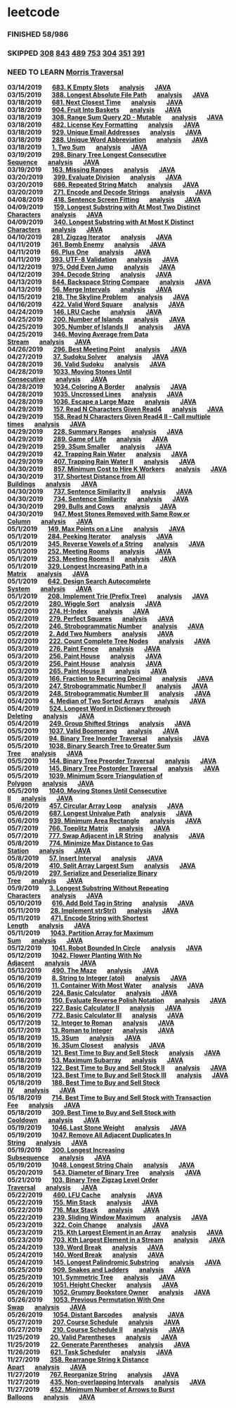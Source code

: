 # leetcode
### **FINISHED 58/986**
### **SKIPPED [308](https://leetcode.com/problems/range-sum-query-2d-mutable/) [843](https://leetcode.com/problems/guess-the-word/) [489](https://leetcode.com/problems/robot-room-cleaner/) [753](https://leetcode.com/problems/cracking-the-safe/) [304](https://leetcode.com/problems/range-sum-query-2d-immutable/) [351](https://leetcode.com/problems/android-unlock-patterns/) [391](https://leetcode.com/problems/perfect-rectangle/)**
### **NEED TO LEARN  [Morris Traversal](https://leetcode.com/problems/binary-tree-inorder-traversal/solution/)**
**03/14/2019**&nbsp;&nbsp;&nbsp;&nbsp;&nbsp;&nbsp;**[683. K Empty Slots](https://leetcode.com/problems/k-empty-slots/)**&nbsp;&nbsp;&nbsp;&nbsp;&nbsp;&nbsp;**[analysis](2019/mar/3.14.md)**&nbsp;&nbsp;&nbsp;&nbsp;&nbsp;&nbsp;**[JAVA](code/java/Solution_683.java)** <br />
**03/15/2019**&nbsp;&nbsp;&nbsp;&nbsp;&nbsp;&nbsp;**[388. Longest Absolute File Path](https://leetcode.com/problems/longest-absolute-file-path/)**&nbsp;&nbsp;&nbsp;&nbsp;&nbsp;&nbsp;**[analysis](2019/mar/3.15.md)**&nbsp;&nbsp;&nbsp;&nbsp;&nbsp;&nbsp;**[JAVA](code/java/Solution_388.java)**<br />
**03/18/2019**&nbsp;&nbsp;&nbsp;&nbsp;&nbsp;&nbsp;**[681. Next Closest Time](https://leetcode.com/problems/next-closest-time)**&nbsp;&nbsp;&nbsp;&nbsp;&nbsp;&nbsp;**[analysis](2019/mar/3.18.md)**&nbsp;&nbsp;&nbsp;&nbsp;&nbsp;&nbsp;**[JAVA](code/java/Solution_681.java)**<br />
**03/18/2019**&nbsp;&nbsp;&nbsp;&nbsp;&nbsp;&nbsp;**[904. Fruit Into Baskets](https://leetcode.com/problems/fruit-into-baskets/)**&nbsp;&nbsp;&nbsp;&nbsp;&nbsp;&nbsp;**[analysis](2019/mar/3.18-1.md)**&nbsp;&nbsp;&nbsp;&nbsp;&nbsp;&nbsp;**[JAVA](code/java/Solution_904.java)**<br />
**03/18/2019**&nbsp;&nbsp;&nbsp;&nbsp;&nbsp;&nbsp;**[308. Range Sum Query 2D - Mutable](https://leetcode.com/problems/range-sum-query-2d-mutable/)**&nbsp;&nbsp;&nbsp;&nbsp;&nbsp;&nbsp;**[analysis](2019/mar/3.18-2.md)**&nbsp;&nbsp;&nbsp;&nbsp;&nbsp;&nbsp;**[JAVA](code/java/Solution_308.java)**<br />
**03/18/2019**&nbsp;&nbsp;&nbsp;&nbsp;&nbsp;&nbsp;**[482. License Key Formatting](https://leetcode.com/problems/license-key-formatting/)**&nbsp;&nbsp;&nbsp;&nbsp;&nbsp;&nbsp;**[analysis](2019/mar/3.18-3.md)**&nbsp;&nbsp;&nbsp;&nbsp;&nbsp;&nbsp;**[JAVA](code/java/Solution_482.java)**<br />
**03/18/2019**&nbsp;&nbsp;&nbsp;&nbsp;&nbsp;&nbsp;**[929. Unique Email Addresses](https://leetcode.com/problems/unique-email-addresses/)**&nbsp;&nbsp;&nbsp;&nbsp;&nbsp;&nbsp;**[analysis](2019/mar/3.18-4.md)**&nbsp;&nbsp;&nbsp;&nbsp;&nbsp;&nbsp;**[JAVA](code/java/Solution_929.java)**<br />
**03/18/2019**&nbsp;&nbsp;&nbsp;&nbsp;&nbsp;&nbsp;**[288. Unique Word Abbreviation](https://leetcode.com/problems/unique-word-abbreviation/)**&nbsp;&nbsp;&nbsp;&nbsp;&nbsp;&nbsp;**[analysis](2019/mar/3.18-5.md)**&nbsp;&nbsp;&nbsp;&nbsp;&nbsp;&nbsp;**[JAVA](code/java/Solution_288.java)**<br />
**03/18/2019**&nbsp;&nbsp;&nbsp;&nbsp;&nbsp;&nbsp;**[1. Two Sum](https://leetcode.com/problems/two-sum/)**&nbsp;&nbsp;&nbsp;&nbsp;&nbsp;&nbsp;**[analysis](2019/mar/3.18-6.md)**&nbsp;&nbsp;&nbsp;&nbsp;&nbsp;&nbsp;**[JAVA](code/java/Solution_1.java)**<br />
**03/19/2019**&nbsp;&nbsp;&nbsp;&nbsp;&nbsp;&nbsp;**[298. Binary Tree Longest Consecutive Sequence](https://leetcode.com/problems/binary-tree-longest-consecutive-sequence/)**&nbsp;&nbsp;&nbsp;&nbsp;&nbsp;&nbsp;**[analysis](2019/mar/3.19.md)**&nbsp;&nbsp;&nbsp;&nbsp;&nbsp;&nbsp;**[JAVA](code/java/Solution_298.java)**<br />
**03/19/2019**&nbsp;&nbsp;&nbsp;&nbsp;&nbsp;&nbsp;**[163. Missing Ranges](https://leetcode.com/problems/missing-ranges/)**&nbsp;&nbsp;&nbsp;&nbsp;&nbsp;&nbsp;**[analysis](2019/mar/3.19-1.md)**&nbsp;&nbsp;&nbsp;&nbsp;&nbsp;&nbsp;**[JAVA](code/java/Solution_163.java)**<br />
**03/20/2019**&nbsp;&nbsp;&nbsp;&nbsp;&nbsp;&nbsp;**[399. Evaluate Division](https://leetcode.com/problems/evaluate-division/)**&nbsp;&nbsp;&nbsp;&nbsp;&nbsp;&nbsp;**[analysis](2019/mar/3.20.md)**&nbsp;&nbsp;&nbsp;&nbsp;&nbsp;&nbsp;**[JAVA](code/java/Solution_399.java)**<br />
**03/20/2019**&nbsp;&nbsp;&nbsp;&nbsp;&nbsp;&nbsp;**[686. Repeated String Match](https://leetcode.com/problems/repeated-string-match/)**&nbsp;&nbsp;&nbsp;&nbsp;&nbsp;&nbsp;**[analysis](2019/mar/3.20-1.md)**&nbsp;&nbsp;&nbsp;&nbsp;&nbsp;&nbsp;**[JAVA](code/java/Solution_686.java)**<br />
**03/20/2019**&nbsp;&nbsp;&nbsp;&nbsp;&nbsp;&nbsp;**[271. Encode and Decode Strings](https://leetcode.com/problems/encode-and-decode-strings/)**&nbsp;&nbsp;&nbsp;&nbsp;&nbsp;&nbsp;**[analysis](2019/mar/3.20-2.md)**&nbsp;&nbsp;&nbsp;&nbsp;&nbsp;&nbsp;**[JAVA](code/java/Solution_271.java)**<br />
**04/08/2019**&nbsp;&nbsp;&nbsp;&nbsp;&nbsp;&nbsp;**[418. Sentence Screen Fitting](https://leetcode.com/problems/sentence-screen-fitting/)**&nbsp;&nbsp;&nbsp;&nbsp;&nbsp;&nbsp;**[analysis](2019/apr/4.8.md)**&nbsp;&nbsp;&nbsp;&nbsp;&nbsp;&nbsp;**[JAVA](code/java/Solution_418.java)**<br />
**04/09/2019**&nbsp;&nbsp;&nbsp;&nbsp;&nbsp;&nbsp;**[159. Longest Substring with At Most Two Distinct Characters](https://leetcode.com/problems/longest-substring-with-at-most-two-distinct-characters/)**&nbsp;&nbsp;&nbsp;&nbsp;&nbsp;&nbsp;**[analysis](2019/apr/4.9.md)**&nbsp;&nbsp;&nbsp;&nbsp;&nbsp;&nbsp;**[JAVA](code/java/Solution_159.java)**<br />
**04/09/2019**&nbsp;&nbsp;&nbsp;&nbsp;&nbsp;&nbsp;**[340. Longest Substring with At Most K Distinct Characters](https://leetcode.com/problems/longest-substring-with-at-most-k-distinct-characters/)**&nbsp;&nbsp;&nbsp;&nbsp;&nbsp;&nbsp;**[analysis](2019/apr/4.9.md)**&nbsp;&nbsp;&nbsp;&nbsp;&nbsp;&nbsp;**[JAVA](code/java/Solution_340.java)**<br />
**04/10/2019**&nbsp;&nbsp;&nbsp;&nbsp;&nbsp;&nbsp;**[281. Zigzag Iterator](https://leetcode.com/problems/zigzag-iterator/)**&nbsp;&nbsp;&nbsp;&nbsp;&nbsp;&nbsp;**[analysis](2019/apr/4.10.md)**&nbsp;&nbsp;&nbsp;&nbsp;&nbsp;&nbsp;**[JAVA](code/java/Solution_281.java)**<br />
**04/11/2019**&nbsp;&nbsp;&nbsp;&nbsp;&nbsp;&nbsp;**[361. Bomb Enemy](https://leetcode.com/problems/bomb-enemy/)**&nbsp;&nbsp;&nbsp;&nbsp;&nbsp;&nbsp;**[analysis](2019/apr/4.11.md)**&nbsp;&nbsp;&nbsp;&nbsp;&nbsp;&nbsp;**[JAVA](code/java/Solution_361.java)**<br />
**04/11/2019**&nbsp;&nbsp;&nbsp;&nbsp;&nbsp;&nbsp;**[66. Plus One](https://leetcode.com/problems/plus-one/)**&nbsp;&nbsp;&nbsp;&nbsp;&nbsp;&nbsp;**[analysis](2019/apr/4.11-1.md)**&nbsp;&nbsp;&nbsp;&nbsp;&nbsp;&nbsp;**[JAVA](code/java/Solution_66.java)**<br />
**04/11/2019**&nbsp;&nbsp;&nbsp;&nbsp;&nbsp;&nbsp;**[393. UTF-8 Validation](https://leetcode.com/problems/utf-8-validation/)**&nbsp;&nbsp;&nbsp;&nbsp;&nbsp;&nbsp;**[analysis](2019/apr/4.11-2.md)**&nbsp;&nbsp;&nbsp;&nbsp;&nbsp;&nbsp;**[JAVA](code/java/Solution_393.java)**<br />
**04/12/2019**&nbsp;&nbsp;&nbsp;&nbsp;&nbsp;&nbsp;**[975. Odd Even Jump](https://leetcode.com/problems/odd-even-jump/)**&nbsp;&nbsp;&nbsp;&nbsp;&nbsp;&nbsp;**[analysis](2019/apr/4.12.md)**&nbsp;&nbsp;&nbsp;&nbsp;&nbsp;&nbsp;**[JAVA](code/java/Solution_975.java)**<br />
**04/12/2019**&nbsp;&nbsp;&nbsp;&nbsp;&nbsp;&nbsp;**[394. Decode String](https://leetcode.com/problems/decode-string/)**&nbsp;&nbsp;&nbsp;&nbsp;&nbsp;&nbsp;**[analysis](2019/apr/4.12-1.md)**&nbsp;&nbsp;&nbsp;&nbsp;&nbsp;&nbsp;**[JAVA](code/java/Solution_394.java)**<br />
**04/13/2019**&nbsp;&nbsp;&nbsp;&nbsp;&nbsp;&nbsp;**[844. Backspace String Compare](https://leetcode.com/problems/backspace-string-compare/)**&nbsp;&nbsp;&nbsp;&nbsp;&nbsp;&nbsp;**[analysis](2019/apr/4.12-2.md)**&nbsp;&nbsp;&nbsp;&nbsp;&nbsp;&nbsp;**[JAVA](code/java/Solution_844.java)**<br />
**04/13/2019**&nbsp;&nbsp;&nbsp;&nbsp;&nbsp;&nbsp;**[56. Merge Intervals](https://leetcode.com/problems/merge-intervals/)**&nbsp;&nbsp;&nbsp;&nbsp;&nbsp;&nbsp;**[analysis](2019/apr/4.13.md)**&nbsp;&nbsp;&nbsp;&nbsp;&nbsp;&nbsp;**[JAVA](code/java/Solution_56.java)**<br />
**04/15/2019**&nbsp;&nbsp;&nbsp;&nbsp;&nbsp;&nbsp;**[218. The Skyline Problem](https://leetcode.com/problems/the-skyline-problem/)**&nbsp;&nbsp;&nbsp;&nbsp;&nbsp;&nbsp;**[analysis](2019/apr/4.15.md)**&nbsp;&nbsp;&nbsp;&nbsp;&nbsp;&nbsp;**[JAVA](code/java/Solution_218.java)**<br />
**04/16/2019**&nbsp;&nbsp;&nbsp;&nbsp;&nbsp;&nbsp;**[422. Valid Word Square](https://leetcode.com/problems/valid-word-square/)**&nbsp;&nbsp;&nbsp;&nbsp;&nbsp;&nbsp;**[analysis](2019/apr/4.16.md)**&nbsp;&nbsp;&nbsp;&nbsp;&nbsp;&nbsp;**[JAVA](code/java/Solution_422.java)**<br />
**04/24/2019**&nbsp;&nbsp;&nbsp;&nbsp;&nbsp;&nbsp;**[146. LRU Cache](https://leetcode.com/problems/lru-cache/)**&nbsp;&nbsp;&nbsp;&nbsp;&nbsp;&nbsp;**[analysis](2019/apr/4.24.md)**&nbsp;&nbsp;&nbsp;&nbsp;&nbsp;&nbsp;**[JAVA](code/java/Solution_146.java)**<br />
**04/25/2019**&nbsp;&nbsp;&nbsp;&nbsp;&nbsp;&nbsp;**[200. Number of Islands](https://leetcode.com/problems/number-of-islands/)**&nbsp;&nbsp;&nbsp;&nbsp;&nbsp;&nbsp;**[analysis](2019/apr/4.25.md)**&nbsp;&nbsp;&nbsp;&nbsp;&nbsp;&nbsp;**[JAVA](code/java/Solution_200.java)**<br />
**04/25/2019**&nbsp;&nbsp;&nbsp;&nbsp;&nbsp;&nbsp;**[305. Number of Islands II](https://leetcode.com/problems/number-of-islands-ii/)**&nbsp;&nbsp;&nbsp;&nbsp;&nbsp;&nbsp;**[analysis](2019/apr/4.25-1.md)**&nbsp;&nbsp;&nbsp;&nbsp;&nbsp;&nbsp;**[JAVA](code/java/Solution_305.java)**<br />
**04/25/2019**&nbsp;&nbsp;&nbsp;&nbsp;&nbsp;&nbsp;**[346. Moving Average from Data Stream](https://leetcode.com/problems/number-of-islands-ii/)**&nbsp;&nbsp;&nbsp;&nbsp;&nbsp;&nbsp;**[analysis](2019/apr/4.25-2.md)**&nbsp;&nbsp;&nbsp;&nbsp;&nbsp;&nbsp;**[JAVA](code/java/Solution_346.java)**<br />
**04/26/2019**&nbsp;&nbsp;&nbsp;&nbsp;&nbsp;&nbsp;**[296. Best Meeting Point](https://leetcode.com/problems/best-meeting-point/)**&nbsp;&nbsp;&nbsp;&nbsp;&nbsp;&nbsp;**[analysis](2019/apr/4.26.md)**&nbsp;&nbsp;&nbsp;&nbsp;&nbsp;&nbsp;**[JAVA](code/java/Solution_296.java)**<br />
**04/27/2019**&nbsp;&nbsp;&nbsp;&nbsp;&nbsp;&nbsp;**[37. Sudoku Solver](https://leetcode.com/problems/sudoku-solver/)**&nbsp;&nbsp;&nbsp;&nbsp;&nbsp;&nbsp;**[analysis](2019/apr/4.27.md)**&nbsp;&nbsp;&nbsp;&nbsp;&nbsp;&nbsp;**[JAVA](code/java/Solution_37.java)**<br />
**04/28/2019**&nbsp;&nbsp;&nbsp;&nbsp;&nbsp;&nbsp;**[36. Valid Sudoku](https://leetcode.com/problems/valid-sudoku/)**&nbsp;&nbsp;&nbsp;&nbsp;&nbsp;&nbsp;**[analysis](2019/apr/4.28.md)**&nbsp;&nbsp;&nbsp;&nbsp;&nbsp;&nbsp;**[JAVA](code/java/Solution_36.java)**<br />
**04/28/2019**&nbsp;&nbsp;&nbsp;&nbsp;&nbsp;&nbsp;**[1033. Moving Stones Until Consecutive](https://leetcode.com/problems/moving-stones-until-consecutive/)**&nbsp;&nbsp;&nbsp;&nbsp;&nbsp;&nbsp;**[analysis](2019/apr/4.28-1.md)**&nbsp;&nbsp;&nbsp;&nbsp;&nbsp;&nbsp;**[JAVA](code/java/Solution_1033.java)**<br />
**04/28/2019**&nbsp;&nbsp;&nbsp;&nbsp;&nbsp;&nbsp;**[1034. Coloring A Border](https://leetcode.com/problems/coloring-a-border/)**&nbsp;&nbsp;&nbsp;&nbsp;&nbsp;&nbsp;**[analysis](2019/apr/4.28-2.md)**&nbsp;&nbsp;&nbsp;&nbsp;&nbsp;&nbsp;**[JAVA](code/java/Solution_1034.java)**<br />
**04/28/2019**&nbsp;&nbsp;&nbsp;&nbsp;&nbsp;&nbsp;**[1035. Uncrossed Lines](https://leetcode.com/problems/uncrossed-lines/)**&nbsp;&nbsp;&nbsp;&nbsp;&nbsp;&nbsp;**[analysis](2019/apr/4.28-3.md)**&nbsp;&nbsp;&nbsp;&nbsp;&nbsp;&nbsp;**[JAVA](code/java/Solution_1035.java)**<br />
**04/28/2019**&nbsp;&nbsp;&nbsp;&nbsp;&nbsp;&nbsp;**[1036. Escape a Large Maze](https://leetcode.com/problems/escape-a-large-maze/)**&nbsp;&nbsp;&nbsp;&nbsp;&nbsp;&nbsp;**[analysis](2019/apr/4.28-4.md)**&nbsp;&nbsp;&nbsp;&nbsp;&nbsp;&nbsp;**[JAVA](code/java/Solution_1036.java)**<br />
**04/29/2019**&nbsp;&nbsp;&nbsp;&nbsp;&nbsp;&nbsp;**[157. Read N Characters Given Read4](https://leetcode.com/problems/read-n-characters-given-read4/)**&nbsp;&nbsp;&nbsp;&nbsp;&nbsp;&nbsp;**[analysis](2019/apr/4.29.md)**&nbsp;&nbsp;&nbsp;&nbsp;&nbsp;&nbsp;**[JAVA](code/java/Solution_157.java)**<br />
**04/29/2019**&nbsp;&nbsp;&nbsp;&nbsp;&nbsp;&nbsp;**[158. Read N Characters Given Read4 II - Call multiple times](https://leetcode.com/problems/read-n-characters-given-read4-ii-call-multiple-times/)**&nbsp;&nbsp;&nbsp;&nbsp;&nbsp;&nbsp;**[analysis](2019/apr/4.29-1.md)**&nbsp;&nbsp;&nbsp;&nbsp;&nbsp;&nbsp;**[JAVA](code/java/Solution_158.java)**<br />
**04/29/2019**&nbsp;&nbsp;&nbsp;&nbsp;&nbsp;&nbsp;**[228. Summary Ranges](https://leetcode.com/problems/summary-ranges/)**&nbsp;&nbsp;&nbsp;&nbsp;&nbsp;&nbsp;**[analysis](2019/apr/4.29-2.md)**&nbsp;&nbsp;&nbsp;&nbsp;&nbsp;&nbsp;**[JAVA](code/java/Solution_228.java)**<br />
**04/29/2019**&nbsp;&nbsp;&nbsp;&nbsp;&nbsp;&nbsp;**[289. Game of Life](https://leetcode.com/problems/game-of-life/)**&nbsp;&nbsp;&nbsp;&nbsp;&nbsp;&nbsp;**[analysis](2019/apr/4.29-3.md)**&nbsp;&nbsp;&nbsp;&nbsp;&nbsp;&nbsp;**[JAVA](code/java/Solution_289.java)**<br />
**04/29/2019**&nbsp;&nbsp;&nbsp;&nbsp;&nbsp;&nbsp;**[259. 3Sum Smaller](https://leetcode.com/problems/3sum-smaller/)**&nbsp;&nbsp;&nbsp;&nbsp;&nbsp;&nbsp;**[analysis](2019/apr/4.29-4.md)**&nbsp;&nbsp;&nbsp;&nbsp;&nbsp;&nbsp;**[JAVA](code/java/Solution_259.java)**<br />
**04/29/2019**&nbsp;&nbsp;&nbsp;&nbsp;&nbsp;&nbsp;**[42. Trapping Rain Water](https://leetcode.com/problems/trapping-rain-water/)**&nbsp;&nbsp;&nbsp;&nbsp;&nbsp;&nbsp;**[analysis](2019/apr/4.29-5.md)**&nbsp;&nbsp;&nbsp;&nbsp;&nbsp;&nbsp;**[JAVA](code/java/Solution_42.java)**<br />
**04/29/2019**&nbsp;&nbsp;&nbsp;&nbsp;&nbsp;&nbsp;**[407. Trapping Rain Water II](https://leetcode.com/problems/trapping-rain-water-ii/)**&nbsp;&nbsp;&nbsp;&nbsp;&nbsp;&nbsp;**[analysis](2019/apr/4.29-6.md)**&nbsp;&nbsp;&nbsp;&nbsp;&nbsp;&nbsp;**[JAVA](code/java/Solution_407.java)**<br />
**04/30/2019**&nbsp;&nbsp;&nbsp;&nbsp;&nbsp;&nbsp;**[857. Minimum Cost to Hire K Workers](https://leetcode.com/problems/minimum-cost-to-hire-k-workers/)**&nbsp;&nbsp;&nbsp;&nbsp;&nbsp;&nbsp;**[analysis](2019/apr/4.30.md)**&nbsp;&nbsp;&nbsp;&nbsp;&nbsp;&nbsp;**[JAVA](code/java/Solution_857.java)**<br />
**04/30/2019**&nbsp;&nbsp;&nbsp;&nbsp;&nbsp;&nbsp;**[317. Shortest Distance from All Buildings](https://leetcode.com/problems/shortest-distance-from-all-buildings/)**&nbsp;&nbsp;&nbsp;&nbsp;&nbsp;&nbsp;**[analysis](2019/apr/4.30-1.md)**&nbsp;&nbsp;&nbsp;&nbsp;&nbsp;&nbsp;**[JAVA](code/java/Solution_317.java)**<br />
**04/30/2019**&nbsp;&nbsp;&nbsp;&nbsp;&nbsp;&nbsp;**[737. Sentence Similarity II](https://leetcode.com/problems/sentence-similarity-ii/)**&nbsp;&nbsp;&nbsp;&nbsp;&nbsp;&nbsp;**[analysis](2019/apr/4.30-2.md)**&nbsp;&nbsp;&nbsp;&nbsp;&nbsp;&nbsp;**[JAVA](code/java/Solution_737.java)**<br />
**04/30/2019**&nbsp;&nbsp;&nbsp;&nbsp;&nbsp;&nbsp;**[734. Sentence Similarity](https://leetcode.com/problems/sentence-similarity/)**&nbsp;&nbsp;&nbsp;&nbsp;&nbsp;&nbsp;**[analysis](2019/apr/4.30-3.md)**&nbsp;&nbsp;&nbsp;&nbsp;&nbsp;&nbsp;**[JAVA](code/java/Solution_734.java)**<br />
**04/30/2019**&nbsp;&nbsp;&nbsp;&nbsp;&nbsp;&nbsp;**[299. Bulls and Cows](https://leetcode.com/problems/bulls-and-cows/)**&nbsp;&nbsp;&nbsp;&nbsp;&nbsp;&nbsp;**[analysis](2019/apr/4.30-4.md)**&nbsp;&nbsp;&nbsp;&nbsp;&nbsp;&nbsp;**[JAVA](code/java/Solution_299.java)**<br />
**04/30/2019**&nbsp;&nbsp;&nbsp;&nbsp;&nbsp;&nbsp;**[947. Most Stones Removed with Same Row or Column](https://leetcode.com/problems/most-stones-removed-with-same-row-or-column/)**&nbsp;&nbsp;&nbsp;&nbsp;&nbsp;&nbsp;**[analysis](2019/apr/4.30-5.md)**&nbsp;&nbsp;&nbsp;&nbsp;&nbsp;&nbsp;**[JAVA](code/java/Solution_947.java)**<br />
**05/1/2019**&nbsp;&nbsp;&nbsp;&nbsp;&nbsp;&nbsp;**[149. Max Points on a Line](https://leetcode.com/problems/max-points-on-a-line/)**&nbsp;&nbsp;&nbsp;&nbsp;&nbsp;&nbsp;**[analysis](2019/apr/5.1.md)**&nbsp;&nbsp;&nbsp;&nbsp;&nbsp;&nbsp;**[JAVA](code/java/Solution_149.java)**<br />
**05/1/2019**&nbsp;&nbsp;&nbsp;&nbsp;&nbsp;&nbsp;**[284. Peeking Iterator](https://leetcode.com/problems/peeking-iterator/)**&nbsp;&nbsp;&nbsp;&nbsp;&nbsp;&nbsp;**[analysis](2019/apr/5.1-1.md)**&nbsp;&nbsp;&nbsp;&nbsp;&nbsp;&nbsp;**[JAVA](code/java/Solution_284.java)**<br />
**05/1/2019**&nbsp;&nbsp;&nbsp;&nbsp;&nbsp;&nbsp;**[345. Reverse Vowels of a String](https://leetcode.com/problems/reverse-vowels-of-a-string/)**&nbsp;&nbsp;&nbsp;&nbsp;&nbsp;&nbsp;**[analysis](2019/apr/5.1-2.md)**&nbsp;&nbsp;&nbsp;&nbsp;&nbsp;&nbsp;**[JAVA](code/java/Solution_345.java)**<br />
**05/1/2019**&nbsp;&nbsp;&nbsp;&nbsp;&nbsp;&nbsp;**[252. Meeting Rooms](https://leetcode.com/problems/meeting-rooms/)**&nbsp;&nbsp;&nbsp;&nbsp;&nbsp;&nbsp;**[analysis](2019/apr/5.1-3.md)**&nbsp;&nbsp;&nbsp;&nbsp;&nbsp;&nbsp;**[JAVA](code/java/Solution_252.java)**<br />
**05/1/2019**&nbsp;&nbsp;&nbsp;&nbsp;&nbsp;&nbsp;**[253. Meeting Rooms II](https://leetcode.com/problems/meeting-rooms-ii/)**&nbsp;&nbsp;&nbsp;&nbsp;&nbsp;&nbsp;**[analysis](2019/apr/5.1-4.md)**&nbsp;&nbsp;&nbsp;&nbsp;&nbsp;&nbsp;**[JAVA](code/java/Solution_253.java)**<br />
**05/1/2019**&nbsp;&nbsp;&nbsp;&nbsp;&nbsp;&nbsp;**[329. Longest Increasing Path in a Matrix](https://leetcode.com/problems/longest-increasing-path-in-a-matrix/)**&nbsp;&nbsp;&nbsp;&nbsp;&nbsp;&nbsp;**[analysis](2019/apr/5.1-5.md)**&nbsp;&nbsp;&nbsp;&nbsp;&nbsp;&nbsp;**[JAVA](code/java/Solution_329.java)**<br />
**05/1/2019**&nbsp;&nbsp;&nbsp;&nbsp;&nbsp;&nbsp;**[642. Design Search Autocomplete System](https://leetcode.com/problems/design-search-autocomplete-system/)**&nbsp;&nbsp;&nbsp;&nbsp;&nbsp;&nbsp;**[analysis](2019/apr/5.1-6.md)**&nbsp;&nbsp;&nbsp;&nbsp;&nbsp;&nbsp;**[JAVA](code/java/Solution_642.java)**<br />
**05/1/2019**&nbsp;&nbsp;&nbsp;&nbsp;&nbsp;&nbsp;**[208. Implement Trie (Prefix Tree)](https://leetcode.com/problems/implement-trie-prefix-tree/)**&nbsp;&nbsp;&nbsp;&nbsp;&nbsp;&nbsp;**[analysis](2019/apr/5.1-7.md)**&nbsp;&nbsp;&nbsp;&nbsp;&nbsp;&nbsp;**[JAVA](code/java/Solution_208.java)**<br />
**05/2/2019**&nbsp;&nbsp;&nbsp;&nbsp;&nbsp;&nbsp;**[280. Wiggle Sort](https://leetcode.com/problems/wiggle-sort/)**&nbsp;&nbsp;&nbsp;&nbsp;&nbsp;&nbsp;**[analysis](2019/apr/5.2.md)**&nbsp;&nbsp;&nbsp;&nbsp;&nbsp;&nbsp;**[JAVA](code/java/Solution_280.java)**<br />
**05/2/2019**&nbsp;&nbsp;&nbsp;&nbsp;&nbsp;&nbsp;**[274. H-Index](https://leetcode.com/problems/h-index/)**&nbsp;&nbsp;&nbsp;&nbsp;&nbsp;&nbsp;**[analysis](2019/apr/5.2-1.md)**&nbsp;&nbsp;&nbsp;&nbsp;&nbsp;&nbsp;**[JAVA](code/java/Solution_274.java)**<br />
**05/2/2019**&nbsp;&nbsp;&nbsp;&nbsp;&nbsp;&nbsp;**[279. Perfect Squares](https://leetcode.com/problems/perfect-squares/)**&nbsp;&nbsp;&nbsp;&nbsp;&nbsp;&nbsp;**[analysis](2019/apr/5.2-2.md)**&nbsp;&nbsp;&nbsp;&nbsp;&nbsp;&nbsp;**[JAVA](code/java/Solution_279.java)**<br />
**05/2/2019**&nbsp;&nbsp;&nbsp;&nbsp;&nbsp;&nbsp;**[246. Strobogrammatic Number](https://leetcode.com/problems/strobogrammatic-number/)**&nbsp;&nbsp;&nbsp;&nbsp;&nbsp;&nbsp;**[analysis](2019/apr/5.2-3.md)**&nbsp;&nbsp;&nbsp;&nbsp;&nbsp;&nbsp;**[JAVA](code/java/Solution_246.java)**<br />
**05/2/2019**&nbsp;&nbsp;&nbsp;&nbsp;&nbsp;&nbsp;**[2. Add Two Numbers](https://leetcode.com/problems/add-two-numbers/)**&nbsp;&nbsp;&nbsp;&nbsp;&nbsp;&nbsp;**[analysis](2019/apr/5.2-4.md)**&nbsp;&nbsp;&nbsp;&nbsp;&nbsp;&nbsp;**[JAVA](code/java/Solution_2.java)**<br />
**05/2/2019**&nbsp;&nbsp;&nbsp;&nbsp;&nbsp;&nbsp;**[222. Count Complete Tree Nodes](https://leetcode.com/problems/count-complete-tree-nodes/)**&nbsp;&nbsp;&nbsp;&nbsp;&nbsp;&nbsp;**[analysis](2019/apr/5.2-5.md)**&nbsp;&nbsp;&nbsp;&nbsp;&nbsp;&nbsp;**[JAVA](code/java/Solution_222.java)**<br />
**05/3/2019**&nbsp;&nbsp;&nbsp;&nbsp;&nbsp;&nbsp;**[276. Paint Fence](https://leetcode.com/problems/paint-fence/)**&nbsp;&nbsp;&nbsp;&nbsp;&nbsp;&nbsp;**[analysis](2019/apr/5.3.md)**&nbsp;&nbsp;&nbsp;&nbsp;&nbsp;&nbsp;**[JAVA](code/java/Solution_276.java)**<br />
**05/3/2019**&nbsp;&nbsp;&nbsp;&nbsp;&nbsp;&nbsp;**[256. Paint House](https://leetcode.com/problems/paint-house/)**&nbsp;&nbsp;&nbsp;&nbsp;&nbsp;&nbsp;**[analysis](2019/apr/5.3-1.md)**&nbsp;&nbsp;&nbsp;&nbsp;&nbsp;&nbsp;**[JAVA](code/java/Solution_256.java)**<br />
**05/3/2019**&nbsp;&nbsp;&nbsp;&nbsp;&nbsp;&nbsp;**[256. Paint House](https://leetcode.com/problems/paint-house/)**&nbsp;&nbsp;&nbsp;&nbsp;&nbsp;&nbsp;**[analysis](2019/apr/5.3-1.md)**&nbsp;&nbsp;&nbsp;&nbsp;&nbsp;&nbsp;**[JAVA](code/java/Solution_256.java)**<br />
**05/3/2019**&nbsp;&nbsp;&nbsp;&nbsp;&nbsp;&nbsp;**[265. Paint House II](https://leetcode.com/problems/paint-house-ii/)**&nbsp;&nbsp;&nbsp;&nbsp;&nbsp;&nbsp;**[analysis](2019/apr/5.3-2.md)**&nbsp;&nbsp;&nbsp;&nbsp;&nbsp;&nbsp;**[JAVA](code/java/Solution_265.java)**<br />
**05/3/2019**&nbsp;&nbsp;&nbsp;&nbsp;&nbsp;&nbsp;**[166. Fraction to Recurring Decimal](https://leetcode.com/problems/fraction-to-recurring-decimal/)**&nbsp;&nbsp;&nbsp;&nbsp;&nbsp;&nbsp;**[analysis](2019/apr/5.3-3.md)**&nbsp;&nbsp;&nbsp;&nbsp;&nbsp;&nbsp;**[JAVA](code/java/Solution_166.java)**<br />
**05/3/2019**&nbsp;&nbsp;&nbsp;&nbsp;&nbsp;&nbsp;**[247. Strobogrammatic Number II](https://leetcode.com/problems/strobogrammatic-number-ii/)**&nbsp;&nbsp;&nbsp;&nbsp;&nbsp;&nbsp;**[analysis](2019/apr/5.3-4.md)**&nbsp;&nbsp;&nbsp;&nbsp;&nbsp;&nbsp;**[JAVA](code/java/Solution_247.java)**<br />
**05/3/2019**&nbsp;&nbsp;&nbsp;&nbsp;&nbsp;&nbsp;**[248. Strobogrammatic Number III](https://leetcode.com/problems/strobogrammatic-number-iii/)**&nbsp;&nbsp;&nbsp;&nbsp;&nbsp;&nbsp;**[analysis](2019/apr/5.3-5.md)**&nbsp;&nbsp;&nbsp;&nbsp;&nbsp;&nbsp;**[JAVA](code/java/Solution_248.java)**<br />
**05/4/2019**&nbsp;&nbsp;&nbsp;&nbsp;&nbsp;&nbsp;**[4. Median of Two Sorted Arrays](https://leetcode.com/problems/median-of-two-sorted-arrays/)**&nbsp;&nbsp;&nbsp;&nbsp;&nbsp;&nbsp;**[analysis](2019/apr/5.4.md)**&nbsp;&nbsp;&nbsp;&nbsp;&nbsp;&nbsp;**[JAVA](code/java/Solution_4.java)**<br />
**05/4/2019**&nbsp;&nbsp;&nbsp;&nbsp;&nbsp;&nbsp;**[524. Longest Word in Dictionary through Deleting](https://leetcode.com/problems/longest-word-in-dictionary-through-deleting/)**&nbsp;&nbsp;&nbsp;&nbsp;&nbsp;&nbsp;**[analysis](2019/apr/5.4-1.md)**&nbsp;&nbsp;&nbsp;&nbsp;&nbsp;&nbsp;**[JAVA](code/java/Solution_524.java)**<br />
**05/4/2019**&nbsp;&nbsp;&nbsp;&nbsp;&nbsp;&nbsp;**[249. Group Shifted Strings](https://leetcode.com/problems/group-shifted-strings/)**&nbsp;&nbsp;&nbsp;&nbsp;&nbsp;&nbsp;**[analysis](2019/apr/5.4-2.md)**&nbsp;&nbsp;&nbsp;&nbsp;&nbsp;&nbsp;**[JAVA](code/java/Solution_249.java)**<br />
**05/5/2019**&nbsp;&nbsp;&nbsp;&nbsp;&nbsp;&nbsp;**[1037. Valid Boomerang](https://leetcode.com/problems/valid-boomerang/)**&nbsp;&nbsp;&nbsp;&nbsp;&nbsp;&nbsp;**[analysis](2019/apr/5.5.md)**&nbsp;&nbsp;&nbsp;&nbsp;&nbsp;&nbsp;**[JAVA](code/java/Solution_1037.java)**<br />
**05/5/2019**&nbsp;&nbsp;&nbsp;&nbsp;&nbsp;&nbsp;**[94. Binary Tree Inorder Traversal](https://leetcode.com/problems/binary-tree-inorder-traversal/)**&nbsp;&nbsp;&nbsp;&nbsp;&nbsp;&nbsp;**[analysis](2019/apr/5.5-1.md)**&nbsp;&nbsp;&nbsp;&nbsp;&nbsp;&nbsp;**[JAVA](code/java/Solution_95.java)**<br />
**05/5/2019**&nbsp;&nbsp;&nbsp;&nbsp;&nbsp;&nbsp;**[1038. Binary Search Tree to Greater Sum Tree](https://leetcode.com/problems/binary-search-tree-to-greater-sum-tree/)**&nbsp;&nbsp;&nbsp;&nbsp;&nbsp;&nbsp;**[analysis](2019/apr/5.5-2.md)**&nbsp;&nbsp;&nbsp;&nbsp;&nbsp;&nbsp;**[JAVA](code/java/Solution_1038.java)**<br />
**05/5/2019**&nbsp;&nbsp;&nbsp;&nbsp;&nbsp;&nbsp;**[144. Binary Tree Preorder Traversal](https://leetcode.com/problems/binary-tree-preorder-traversal/)**&nbsp;&nbsp;&nbsp;&nbsp;&nbsp;&nbsp;**[analysis](2019/apr/5.5-3.md)**&nbsp;&nbsp;&nbsp;&nbsp;&nbsp;&nbsp;**[JAVA](code/java/Solution_144.java)**<br />
**05/5/2019**&nbsp;&nbsp;&nbsp;&nbsp;&nbsp;&nbsp;**[145. Binary Tree Postorder Traversal](https://leetcode.com/problems/binary-tree-postorder-traversal/)**&nbsp;&nbsp;&nbsp;&nbsp;&nbsp;&nbsp;**[analysis](2019/apr/5.5-4.md)**&nbsp;&nbsp;&nbsp;&nbsp;&nbsp;&nbsp;**[JAVA](code/java/Solution_145.java)**<br />
**05/5/2019**&nbsp;&nbsp;&nbsp;&nbsp;&nbsp;&nbsp;**[1039. Minimum Score Triangulation of Polygon](https://leetcode.com/problems/minimum-score-triangulation-of-polygon/)**&nbsp;&nbsp;&nbsp;&nbsp;&nbsp;&nbsp;**[analysis](2019/apr/5.5-5.md)**&nbsp;&nbsp;&nbsp;&nbsp;&nbsp;&nbsp;**[JAVA](code/java/Solution_1039.java)**<br />
**05/5/2019**&nbsp;&nbsp;&nbsp;&nbsp;&nbsp;&nbsp;**[1040. Moving Stones Until Consecutive II](https://leetcode.com/problems/moving-stones-until-consecutive-ii/)**&nbsp;&nbsp;&nbsp;&nbsp;&nbsp;&nbsp;**[analysis](2019/apr/5.5-6.md)**&nbsp;&nbsp;&nbsp;&nbsp;&nbsp;&nbsp;**[JAVA](code/java/Solution_1040.java)**<br />
**05/6/2019**&nbsp;&nbsp;&nbsp;&nbsp;&nbsp;&nbsp;**[457. Circular Array Loop](https://leetcode.com/problems/circular-array-loop/)**&nbsp;&nbsp;&nbsp;&nbsp;&nbsp;&nbsp;**[analysis](2019/apr/5.6.md)**&nbsp;&nbsp;&nbsp;&nbsp;&nbsp;&nbsp;**[JAVA](code/java/Solution_457.java)**<br />
**05/6/2019**&nbsp;&nbsp;&nbsp;&nbsp;&nbsp;&nbsp;**[687. Longest Univalue Path](https://leetcode.com/problems/longest-univalue-path/)**&nbsp;&nbsp;&nbsp;&nbsp;&nbsp;&nbsp;**[analysis](2019/apr/5.6-1.md)**&nbsp;&nbsp;&nbsp;&nbsp;&nbsp;&nbsp;**[JAVA](code/java/Solution_687.java)**<br />
**05/6/2019**&nbsp;&nbsp;&nbsp;&nbsp;&nbsp;&nbsp;**[939. Minimum Area Rectangle](https://leetcode.com/problems/minimum-area-rectangle/)**&nbsp;&nbsp;&nbsp;&nbsp;&nbsp;&nbsp;**[analysis](2019/apr/5.6-2.md)**&nbsp;&nbsp;&nbsp;&nbsp;&nbsp;&nbsp;**[JAVA](code/java/Solution_939.java)**<br />
**05/7/2019**&nbsp;&nbsp;&nbsp;&nbsp;&nbsp;&nbsp;**[766. Toeplitz Matrix](https://leetcode.com/problems/toeplitz-matrix/)**&nbsp;&nbsp;&nbsp;&nbsp;&nbsp;&nbsp;**[analysis](2019/apr/5.7.md)**&nbsp;&nbsp;&nbsp;&nbsp;&nbsp;&nbsp;**[JAVA](code/java/Solution_766.java)**<br />
**05/7/2019**&nbsp;&nbsp;&nbsp;&nbsp;&nbsp;&nbsp;**[777. Swap Adjacent in LR String](https://leetcode.com/problems/swap-adjacent-in-lr-string/)**&nbsp;&nbsp;&nbsp;&nbsp;&nbsp;&nbsp;**[analysis](2019/apr/5.7-1.md)**&nbsp;&nbsp;&nbsp;&nbsp;&nbsp;&nbsp;**[JAVA](code/java/Solution_777.java)**<br />
**05/8/2019**&nbsp;&nbsp;&nbsp;&nbsp;&nbsp;&nbsp;**[774. Minimize Max Distance to Gas Station](https://leetcode.com/problems/minimize-max-distance-to-gas-station/)**&nbsp;&nbsp;&nbsp;&nbsp;&nbsp;&nbsp;**[analysis](2019/apr/5.8.md)**&nbsp;&nbsp;&nbsp;&nbsp;&nbsp;&nbsp;**[JAVA](code/java/Solution_774.java)**<br />
**05/8/2019**&nbsp;&nbsp;&nbsp;&nbsp;&nbsp;&nbsp;**[57. Insert Interval](https://leetcode.com/problems/insert-interval/)**&nbsp;&nbsp;&nbsp;&nbsp;&nbsp;&nbsp;**[analysis](2019/apr/5.8-1.md)**&nbsp;&nbsp;&nbsp;&nbsp;&nbsp;&nbsp;**[JAVA](code/java/Solution_57.java)**<br />
**05/8/2019**&nbsp;&nbsp;&nbsp;&nbsp;&nbsp;&nbsp;**[410. Split Array Largest Sum](https://leetcode.com/problems/split-array-largest-sum)**&nbsp;&nbsp;&nbsp;&nbsp;&nbsp;&nbsp;**[analysis](2019/apr/5.8-2.md)**&nbsp;&nbsp;&nbsp;&nbsp;&nbsp;&nbsp;**[JAVA](code/java/Solution_410.java)**<br />
**05/9/2019**&nbsp;&nbsp;&nbsp;&nbsp;&nbsp;&nbsp;**[297. Serialize and Deserialize Binary Tree](https://leetcode.com/problems/serialize-and-deserialize-binary-tree/)**&nbsp;&nbsp;&nbsp;&nbsp;&nbsp;&nbsp;**[analysis](2019/apr/5.9.md)**&nbsp;&nbsp;&nbsp;&nbsp;&nbsp;&nbsp;**[JAVA](code/java/Solution_297.java)**<br />
**05/9/2019**&nbsp;&nbsp;&nbsp;&nbsp;&nbsp;&nbsp;**[3. Longest Substring Without Repeating Characters](https://leetcode.com/problems/longest-substring-without-repeating-characters/)**&nbsp;&nbsp;&nbsp;&nbsp;&nbsp;&nbsp;**[analysis](2019/apr/5.9-1.md)**&nbsp;&nbsp;&nbsp;&nbsp;&nbsp;&nbsp;**[JAVA](code/java/Solution_3.java)**<br />
**05/10/2019**&nbsp;&nbsp;&nbsp;&nbsp;&nbsp;&nbsp;**[616. Add Bold Tag in String](https://leetcode.com/problems/add-bold-tag-in-string)**&nbsp;&nbsp;&nbsp;&nbsp;&nbsp;&nbsp;**[analysis](2019/apr/5.10.md)**&nbsp;&nbsp;&nbsp;&nbsp;&nbsp;&nbsp;**[JAVA](code/java/Solution_616.java)**<br />
**05/11/2019**&nbsp;&nbsp;&nbsp;&nbsp;&nbsp;&nbsp;**[28. Implement strStr()](https://leetcode.com/problems/implement-strstr/)**&nbsp;&nbsp;&nbsp;&nbsp;&nbsp;&nbsp;**[analysis](2019/apr/5.11.md)**&nbsp;&nbsp;&nbsp;&nbsp;&nbsp;&nbsp;**[JAVA](code/java/Solution_28.java)**<br />
**05/11/2019**&nbsp;&nbsp;&nbsp;&nbsp;&nbsp;&nbsp;**[471. Encode String with Shortest Length](https://leetcode.com/problems/encode-string-with-shortest-length/)**&nbsp;&nbsp;&nbsp;&nbsp;&nbsp;&nbsp;**[analysis](2019/apr/5.11-1.md)**&nbsp;&nbsp;&nbsp;&nbsp;&nbsp;&nbsp;**[JAVA](code/java/Solution_471.java)**<br />
**05/11/2019**&nbsp;&nbsp;&nbsp;&nbsp;&nbsp;&nbsp;**[1043. Partition Array for Maximum Sum](https://leetcode.com/problems/partition-array-for-maximum-sum/)**&nbsp;&nbsp;&nbsp;&nbsp;&nbsp;&nbsp;**[analysis](2019/apr/5.11-2.md)**&nbsp;&nbsp;&nbsp;&nbsp;&nbsp;&nbsp;**[JAVA](code/java/Solution_1043.java)**<br />
**05/12/2019**&nbsp;&nbsp;&nbsp;&nbsp;&nbsp;&nbsp;**[1041. Robot Bounded In Circle](https://leetcode.com/problems/robot-bounded-in-circle/)**&nbsp;&nbsp;&nbsp;&nbsp;&nbsp;&nbsp;**[analysis](2019/apr/5.12.md)**&nbsp;&nbsp;&nbsp;&nbsp;&nbsp;&nbsp;**[JAVA](code/java/Solution_1041.java)**<br />
**05/12/2019**&nbsp;&nbsp;&nbsp;&nbsp;&nbsp;&nbsp;**[1042. Flower Planting With No Adjacent](https://leetcode.com/problems/flower-planting-with-no-adjacent/)**&nbsp;&nbsp;&nbsp;&nbsp;&nbsp;&nbsp;**[analysis](2019/apr/5.12-1.md)**&nbsp;&nbsp;&nbsp;&nbsp;&nbsp;&nbsp;**[JAVA](code/java/Solution_1042.java)**<br />
**05/13/2019**&nbsp;&nbsp;&nbsp;&nbsp;&nbsp;&nbsp;**[490. The Maze](https://leetcode.com/problems/the-maze/)**&nbsp;&nbsp;&nbsp;&nbsp;&nbsp;&nbsp;**[analysis](2019/apr/5.13.md)**&nbsp;&nbsp;&nbsp;&nbsp;&nbsp;&nbsp;**[JAVA](code/java/Solution_490.java)**<br />
**05/16/2019**&nbsp;&nbsp;&nbsp;&nbsp;&nbsp;&nbsp;**[8. String to Integer (atoi)](https://leetcode.com/problems/string-to-integer-atoi/)**&nbsp;&nbsp;&nbsp;&nbsp;&nbsp;&nbsp;**[analysis](2019/apr/5.16.md)**&nbsp;&nbsp;&nbsp;&nbsp;&nbsp;&nbsp;**[JAVA](code/java/Solution_8.java)**<br />
**05/16/2019**&nbsp;&nbsp;&nbsp;&nbsp;&nbsp;&nbsp;**[11. Container With Most Water](https://leetcode.com/problems/container-with-most-water/)**&nbsp;&nbsp;&nbsp;&nbsp;&nbsp;&nbsp;**[analysis](2019/apr/5.16-1.md)**&nbsp;&nbsp;&nbsp;&nbsp;&nbsp;&nbsp;**[JAVA](code/java/Solution_11.java)**<br />
**05/16/2019**&nbsp;&nbsp;&nbsp;&nbsp;&nbsp;&nbsp;**[224. Basic Calculator](https://leetcode.com/problems/basic-calculator/)**&nbsp;&nbsp;&nbsp;&nbsp;&nbsp;&nbsp;**[analysis](2019/apr/5.16-2.md)**&nbsp;&nbsp;&nbsp;&nbsp;&nbsp;&nbsp;**[JAVA](code/java/Solution_224.java)**<br />
**05/16/2019**&nbsp;&nbsp;&nbsp;&nbsp;&nbsp;&nbsp;**[150. Evaluate Reverse Polish Notation](https://leetcode.com/problems/evaluate-reverse-polish-notation/)**&nbsp;&nbsp;&nbsp;&nbsp;&nbsp;&nbsp;**[analysis](2019/apr/5.16-3.md)**&nbsp;&nbsp;&nbsp;&nbsp;&nbsp;&nbsp;**[JAVA](code/java/Solution_150.java)**<br />
**05/16/2019**&nbsp;&nbsp;&nbsp;&nbsp;&nbsp;&nbsp;**[227. Basic Calculator II](https://leetcode.com/problems/basic-calculator-ii/)**&nbsp;&nbsp;&nbsp;&nbsp;&nbsp;&nbsp;**[analysis](2019/apr/5.16-4.md)**&nbsp;&nbsp;&nbsp;&nbsp;&nbsp;&nbsp;**[JAVA](code/java/Solution_227.java)**<br />
**05/16/2019**&nbsp;&nbsp;&nbsp;&nbsp;&nbsp;&nbsp;**[772. Basic Calculator III](https://leetcode.com/problems/basic-calculator-iii/)**&nbsp;&nbsp;&nbsp;&nbsp;&nbsp;&nbsp;**[analysis](2019/apr/5.16-5.md)**&nbsp;&nbsp;&nbsp;&nbsp;&nbsp;&nbsp;**[JAVA](code/java/Solution_772.java)**<br />
**05/17/2019**&nbsp;&nbsp;&nbsp;&nbsp;&nbsp;&nbsp;**[12. Integer to Roman](https://leetcode.com/problems/integer-to-roman/)**&nbsp;&nbsp;&nbsp;&nbsp;&nbsp;&nbsp;**[analysis](2019/apr/5.17.md)**&nbsp;&nbsp;&nbsp;&nbsp;&nbsp;&nbsp;**[JAVA](code/java/Solution_12.java)**<br />
**05/17/2019**&nbsp;&nbsp;&nbsp;&nbsp;&nbsp;&nbsp;**[13. Roman to Integer](https://leetcode.com/problems/roman-to-integer/)**&nbsp;&nbsp;&nbsp;&nbsp;&nbsp;&nbsp;**[analysis](2019/apr/5.17-1.md)**&nbsp;&nbsp;&nbsp;&nbsp;&nbsp;&nbsp;**[JAVA](code/java/Solution_13.java)**<br />
**05/18/2019**&nbsp;&nbsp;&nbsp;&nbsp;&nbsp;&nbsp;**[15. 3Sum](https://leetcode.com/problems/3sum/)**&nbsp;&nbsp;&nbsp;&nbsp;&nbsp;&nbsp;**[analysis](2019/apr/5.18.md)**&nbsp;&nbsp;&nbsp;&nbsp;&nbsp;&nbsp;**[JAVA](code/java/Solution_15.java)**<br />
**05/18/2019**&nbsp;&nbsp;&nbsp;&nbsp;&nbsp;&nbsp;**[16. 3Sum Closest](https://leetcode.com/problems/3sum-closest/)**&nbsp;&nbsp;&nbsp;&nbsp;&nbsp;&nbsp;**[analysis](2019/apr/5.18-1.md)**&nbsp;&nbsp;&nbsp;&nbsp;&nbsp;&nbsp;**[JAVA](code/java/Solution_16.java)**<br />
**05/18/2019**&nbsp;&nbsp;&nbsp;&nbsp;&nbsp;&nbsp;**[121. Best Time to Buy and Sell Stock](https://leetcode.com/problems/best-time-to-buy-and-sell-stock/)**&nbsp;&nbsp;&nbsp;&nbsp;&nbsp;&nbsp;**[analysis](2019/apr/5.18-2.md)**&nbsp;&nbsp;&nbsp;&nbsp;&nbsp;&nbsp;**[JAVA](code/java/Solution_121.java)**<br />
**05/18/2019**&nbsp;&nbsp;&nbsp;&nbsp;&nbsp;&nbsp;**[53. Maximum Subarray](https://leetcode.com/problems/maximum-subarray/)**&nbsp;&nbsp;&nbsp;&nbsp;&nbsp;&nbsp;**[analysis](2019/apr/5.18-3.md)**&nbsp;&nbsp;&nbsp;&nbsp;&nbsp;&nbsp;**[JAVA](code/java/Solution_53.java)**<br />
**05/18/2019**&nbsp;&nbsp;&nbsp;&nbsp;&nbsp;&nbsp;**[122. Best Time to Buy and Sell Stock II](https://leetcode.com/problems/best-time-to-buy-and-sell-stock-ii/)**&nbsp;&nbsp;&nbsp;&nbsp;&nbsp;&nbsp;**[analysis](2019/apr/5.18-4.md)**&nbsp;&nbsp;&nbsp;&nbsp;&nbsp;&nbsp;**[JAVA](code/java/Solution_122.java)**<br />
**05/18/2019**&nbsp;&nbsp;&nbsp;&nbsp;&nbsp;&nbsp;**[123. Best Time to Buy and Sell Stock III](https://leetcode.com/problems/best-time-to-buy-and-sell-stock-iii/)**&nbsp;&nbsp;&nbsp;&nbsp;&nbsp;&nbsp;**[analysis](2019/apr/5.18-5.md)**&nbsp;&nbsp;&nbsp;&nbsp;&nbsp;&nbsp;**[JAVA](code/java/Solution_123.java)**<br />
**05/18/2019**&nbsp;&nbsp;&nbsp;&nbsp;&nbsp;&nbsp;**[188. Best Time to Buy and Sell Stock IV](https://leetcode.com/problems/best-time-to-buy-and-sell-stock-iv/)**&nbsp;&nbsp;&nbsp;&nbsp;&nbsp;&nbsp;**[analysis](2019/apr/5.18-6.md)**&nbsp;&nbsp;&nbsp;&nbsp;&nbsp;&nbsp;**[JAVA](code/java/Solution_188.java)**<br />
**05/18/2019**&nbsp;&nbsp;&nbsp;&nbsp;&nbsp;&nbsp;**[714. Best Time to Buy and Sell Stock with Transaction Fee](https://leetcode.com/problems/best-time-to-buy-and-sell-stock-with-transaction-fee/)**&nbsp;&nbsp;&nbsp;&nbsp;&nbsp;&nbsp;**[analysis](2019/apr/5.18-7.md)**&nbsp;&nbsp;&nbsp;&nbsp;&nbsp;&nbsp;**[JAVA](code/java/Solution_714.java)**<br />
**05/18/2019**&nbsp;&nbsp;&nbsp;&nbsp;&nbsp;&nbsp;**[309. Best Time to Buy and Sell Stock with Cooldown](https://leetcode.com/problems/best-time-to-buy-and-sell-stock-with-cooldown/)**&nbsp;&nbsp;&nbsp;&nbsp;&nbsp;&nbsp;**[analysis](2019/apr/5.18-8.md)**&nbsp;&nbsp;&nbsp;&nbsp;&nbsp;&nbsp;**[JAVA](code/java/Solution_309.java)**<br />
**05/19/2019**&nbsp;&nbsp;&nbsp;&nbsp;&nbsp;&nbsp;**[1046. Last Stone Weight](https://leetcode.com/problems/last-stone-weight/)**&nbsp;&nbsp;&nbsp;&nbsp;&nbsp;&nbsp;**[analysis](2019/apr/5.19.md)**&nbsp;&nbsp;&nbsp;&nbsp;&nbsp;&nbsp;**[JAVA](code/java/Solution_1046.java)**<br />
**05/19/2019**&nbsp;&nbsp;&nbsp;&nbsp;&nbsp;&nbsp;**[1047. Remove All Adjacent Duplicates In String](https://leetcode.com/problems/remove-all-adjacent-duplicates-in-string/)**&nbsp;&nbsp;&nbsp;&nbsp;&nbsp;&nbsp;**[analysis](2019/apr/5.19-1.md)**&nbsp;&nbsp;&nbsp;&nbsp;&nbsp;&nbsp;**[JAVA](code/java/Solution_1047.java)**<br />
**05/19/2019**&nbsp;&nbsp;&nbsp;&nbsp;&nbsp;&nbsp;**[300. Longest Increasing Subsequence](https://leetcode.com/problems/longest-increasing-subsequence/)**&nbsp;&nbsp;&nbsp;&nbsp;&nbsp;&nbsp;**[analysis](2019/apr/5.19-2.md)**&nbsp;&nbsp;&nbsp;&nbsp;&nbsp;&nbsp;**[JAVA](code/java/Solution_300.java)**<br />
**05/19/2019**&nbsp;&nbsp;&nbsp;&nbsp;&nbsp;&nbsp;**[1048. Longest String Chain](https://leetcode.com/problems/longest-string-chain/)**&nbsp;&nbsp;&nbsp;&nbsp;&nbsp;&nbsp;**[analysis](2019/apr/5.19-3.md)**&nbsp;&nbsp;&nbsp;&nbsp;&nbsp;&nbsp;**[JAVA](code/java/Solution_1048.java)**<br />
**05/20/2019**&nbsp;&nbsp;&nbsp;&nbsp;&nbsp;&nbsp;**[543. Diameter of Binary Tree](https://leetcode.com/problems/diameter-of-binary-tree/)**&nbsp;&nbsp;&nbsp;&nbsp;&nbsp;&nbsp;**[analysis](2019/apr/5.20.md)**&nbsp;&nbsp;&nbsp;&nbsp;&nbsp;&nbsp;**[JAVA](code/java/Solution_543.java)**<br />
**05/21/2019**&nbsp;&nbsp;&nbsp;&nbsp;&nbsp;&nbsp;**[103. Binary Tree Zigzag Level Order Traversal](https://leetcode.com/problems/binary-tree-zigzag-level-order-traversal/)**&nbsp;&nbsp;&nbsp;&nbsp;&nbsp;&nbsp;**[analysis](2019/apr/5.21.md)**&nbsp;&nbsp;&nbsp;&nbsp;&nbsp;&nbsp;**[JAVA](code/java/Solution_103.java)**<br />
**05/22/2019**&nbsp;&nbsp;&nbsp;&nbsp;&nbsp;&nbsp;**[460. LFU Cache](https://leetcode.com/problems/lfu-cache/)**&nbsp;&nbsp;&nbsp;&nbsp;&nbsp;&nbsp;**[analysis](2019/apr/5.22.md)**&nbsp;&nbsp;&nbsp;&nbsp;&nbsp;&nbsp;**[JAVA](code/java/Solution_460.java)**<br />
**05/22/2019**&nbsp;&nbsp;&nbsp;&nbsp;&nbsp;&nbsp;**[155. Min Stack](https://leetcode.com/problems/min-stack/)**&nbsp;&nbsp;&nbsp;&nbsp;&nbsp;&nbsp;**[analysis](2019/apr/5.22-1.md)**&nbsp;&nbsp;&nbsp;&nbsp;&nbsp;&nbsp;**[JAVA](code/java/Solution_155.java)**<br />
**05/22/2019**&nbsp;&nbsp;&nbsp;&nbsp;&nbsp;&nbsp;**[716. Max Stack](https://leetcode.com/problems/max-stack/)**&nbsp;&nbsp;&nbsp;&nbsp;&nbsp;&nbsp;**[analysis](2019/apr/5.22-2.md)**&nbsp;&nbsp;&nbsp;&nbsp;&nbsp;&nbsp;**[JAVA](code/java/Solution_716.java)**<br />
**05/22/2019**&nbsp;&nbsp;&nbsp;&nbsp;&nbsp;&nbsp;**[239. Sliding Window Maximum](https://leetcode.com/problems/sliding-window-maximum/)**&nbsp;&nbsp;&nbsp;&nbsp;&nbsp;&nbsp;**[analysis](2019/apr/5.22-3.md)**&nbsp;&nbsp;&nbsp;&nbsp;&nbsp;&nbsp;**[JAVA](code/java/Solution_239.java)**<br />
**05/23/2019**&nbsp;&nbsp;&nbsp;&nbsp;&nbsp;&nbsp;**[322. Coin Change](https://leetcode.com/problems/coin-change/)**&nbsp;&nbsp;&nbsp;&nbsp;&nbsp;&nbsp;**[analysis](2019/apr/5.23.md)**&nbsp;&nbsp;&nbsp;&nbsp;&nbsp;&nbsp;**[JAVA](code/java/Solution_322.java)**<br />
**05/23/2019**&nbsp;&nbsp;&nbsp;&nbsp;&nbsp;&nbsp;**[215. Kth Largest Element in an Array](https://leetcode.com/problems/kth-largest-element-in-an-array/)**&nbsp;&nbsp;&nbsp;&nbsp;&nbsp;&nbsp;**[analysis](2019/apr/5.23-1.md)**&nbsp;&nbsp;&nbsp;&nbsp;&nbsp;&nbsp;**[JAVA](code/java/Solution_215.java)**<br />
**05/23/2019**&nbsp;&nbsp;&nbsp;&nbsp;&nbsp;&nbsp;**[703. Kth Largest Element in a Stream](https://leetcode.com/problems/kth-largest-element-in-a-stream/)**&nbsp;&nbsp;&nbsp;&nbsp;&nbsp;&nbsp;**[analysis](2019/apr/5.23-2.md)**&nbsp;&nbsp;&nbsp;&nbsp;&nbsp;&nbsp;**[JAVA](code/java/Solution_703.java)**<br />
**05/24/2019**&nbsp;&nbsp;&nbsp;&nbsp;&nbsp;&nbsp;**[139. Word Break](https://leetcode.com/problems/word-break/)**&nbsp;&nbsp;&nbsp;&nbsp;&nbsp;&nbsp;**[analysis](2019/apr/5.24.md)**&nbsp;&nbsp;&nbsp;&nbsp;&nbsp;&nbsp;**[JAVA](code/java/Solution_139.java)**<br />
**05/24/2019**&nbsp;&nbsp;&nbsp;&nbsp;&nbsp;&nbsp;**[140. Word Break](https://leetcode.com/problems/word-break-ii/)**&nbsp;&nbsp;&nbsp;&nbsp;&nbsp;&nbsp;**[analysis](2019/apr/5.24-1.md)**&nbsp;&nbsp;&nbsp;&nbsp;&nbsp;&nbsp;**[JAVA](code/java/Solution_140.java)**<br />
**05/24/2019**&nbsp;&nbsp;&nbsp;&nbsp;&nbsp;&nbsp;**[145. Longest Palindromic Substring](https://leetcode.com/problems/longest-palindromic-substring/)**&nbsp;&nbsp;&nbsp;&nbsp;&nbsp;&nbsp;**[analysis](2019/apr/5.24-2.md)**&nbsp;&nbsp;&nbsp;&nbsp;&nbsp;&nbsp;**[JAVA](code/java/Solution_5.java)**<br />
**05/25/2019**&nbsp;&nbsp;&nbsp;&nbsp;&nbsp;&nbsp;**[909. Snakes and Ladders](https://leetcode.com/problems/snakes-and-ladders/)**&nbsp;&nbsp;&nbsp;&nbsp;&nbsp;&nbsp;**[analysis](2019/apr/5.25.md)**&nbsp;&nbsp;&nbsp;&nbsp;&nbsp;&nbsp;**[JAVA](code/java/Solution_909.java)**<br />
**05/25/2019**&nbsp;&nbsp;&nbsp;&nbsp;&nbsp;&nbsp;**[101. Symmetric Tree](https://leetcode.com/problems/symmetric-tree/)**&nbsp;&nbsp;&nbsp;&nbsp;&nbsp;&nbsp;**[analysis](2019/apr/5.25-1.md)**&nbsp;&nbsp;&nbsp;&nbsp;&nbsp;&nbsp;**[JAVA](code/java/Solution_101.java)**<br />
**05/26/2019**&nbsp;&nbsp;&nbsp;&nbsp;&nbsp;&nbsp;**[1051. Height Checker](https://leetcode.com/problems/height-checker/)**&nbsp;&nbsp;&nbsp;&nbsp;&nbsp;&nbsp;**[analysis](2019/apr/5.26.md)**&nbsp;&nbsp;&nbsp;&nbsp;&nbsp;&nbsp;**[JAVA](code/java/Solution_1051.java)**<br />
**05/26/2019**&nbsp;&nbsp;&nbsp;&nbsp;&nbsp;&nbsp;**[1052. Grumpy Bookstore Owner](https://leetcode.com/problems/grumpy-bookstore-owner/)**&nbsp;&nbsp;&nbsp;&nbsp;&nbsp;&nbsp;**[analysis](2019/apr/5.26-1.md)**&nbsp;&nbsp;&nbsp;&nbsp;&nbsp;&nbsp;**[JAVA](code/java/Solution_1052.java)**<br />
**05/26/2019**&nbsp;&nbsp;&nbsp;&nbsp;&nbsp;&nbsp;**[1053. Previous Permutation With One Swap](https://leetcode.com/problems/previous-permutation-with-one-swap/)**&nbsp;&nbsp;&nbsp;&nbsp;&nbsp;&nbsp;**[analysis](2019/apr/5.26-2.md)**&nbsp;&nbsp;&nbsp;&nbsp;&nbsp;&nbsp;**[JAVA](code/java/Solution_1053.java)**<br />
**05/26/2019**&nbsp;&nbsp;&nbsp;&nbsp;&nbsp;&nbsp;**[1054. Distant Barcodes](https://leetcode.com/problems/distant-barcodes/)**&nbsp;&nbsp;&nbsp;&nbsp;&nbsp;&nbsp;**[analysis](2019/apr/5.26-3.md)**&nbsp;&nbsp;&nbsp;&nbsp;&nbsp;&nbsp;**[JAVA](code/java/Solution_1054.java)**<br />
**05/27/2019**&nbsp;&nbsp;&nbsp;&nbsp;&nbsp;&nbsp;**[207. Course Schedule](https://leetcode.com/problems/course-schedule/)**&nbsp;&nbsp;&nbsp;&nbsp;&nbsp;&nbsp;**[analysis](2019/apr/5.27.md)**&nbsp;&nbsp;&nbsp;&nbsp;&nbsp;&nbsp;**[JAVA](code/java/Solution_207.java)**<br />
**05/27/2019**&nbsp;&nbsp;&nbsp;&nbsp;&nbsp;&nbsp;**[210. Course Schedule II](https://leetcode.com/problems/course-schedule-ii/)**&nbsp;&nbsp;&nbsp;&nbsp;&nbsp;&nbsp;**[analysis](2019/apr/5.27-1.md)**&nbsp;&nbsp;&nbsp;&nbsp;&nbsp;&nbsp;**[JAVA](code/java/Solution_210.java)**<br />
**11/25/2019**&nbsp;&nbsp;&nbsp;&nbsp;&nbsp;&nbsp;**[20. Valid Parentheses](https://leetcode.com/problems/valid-parentheses/)**&nbsp;&nbsp;&nbsp;&nbsp;&nbsp;&nbsp;**[analysis](2019/nov/11.25.md)**&nbsp;&nbsp;&nbsp;&nbsp;&nbsp;&nbsp;**[JAVA](code/java/Solution_20.java)**<br />
**11/25/2019**&nbsp;&nbsp;&nbsp;&nbsp;&nbsp;&nbsp;**[22. Generate Parentheses](https://leetcode.com/problems/generate-parentheses/)**&nbsp;&nbsp;&nbsp;&nbsp;&nbsp;&nbsp;**[analysis](2019/nov/11.25-1.md)**&nbsp;&nbsp;&nbsp;&nbsp;&nbsp;&nbsp;**[JAVA](code/java/Solution_22.java)**<br />
**11/26/2019**&nbsp;&nbsp;&nbsp;&nbsp;&nbsp;&nbsp;**[621. Task Scheduler](https://leetcode.com/problems/task-scheduler/)**&nbsp;&nbsp;&nbsp;&nbsp;&nbsp;&nbsp;**[analysis](2019/nov/11.26.md)**&nbsp;&nbsp;&nbsp;&nbsp;&nbsp;&nbsp;**[JAVA](code/java/Solution_621.java)**<br />
**11/27/2019**&nbsp;&nbsp;&nbsp;&nbsp;&nbsp;&nbsp;**[358. Rearrange String k Distance Apart](https://leetcode.com/problems/task-scheduler/)**&nbsp;&nbsp;&nbsp;&nbsp;&nbsp;&nbsp;**[analysis](2019/nov/11.27.md)**&nbsp;&nbsp;&nbsp;&nbsp;&nbsp;&nbsp;**[JAVA](code/java/Solution_358.java)**<br />
**11/27/2019**&nbsp;&nbsp;&nbsp;&nbsp;&nbsp;&nbsp;**[767. Reorganize String](https://leetcode.com/problems/reorganize-string/)**&nbsp;&nbsp;&nbsp;&nbsp;&nbsp;&nbsp;**[analysis](2019/nov/11.27-1.md)**&nbsp;&nbsp;&nbsp;&nbsp;&nbsp;&nbsp;**[JAVA](code/java/Solution_767.java)**<br />
**11/27/2019**&nbsp;&nbsp;&nbsp;&nbsp;&nbsp;&nbsp;**[435. Non-overlapping Intervals](https://leetcode.com/problems/non-overlapping-intervals/)**&nbsp;&nbsp;&nbsp;&nbsp;&nbsp;&nbsp;**[analysis](2019/nov/11.27-2.md)**&nbsp;&nbsp;&nbsp;&nbsp;&nbsp;&nbsp;**[JAVA](code/java/Solution_435.java)**<br />
**11/27/2019**&nbsp;&nbsp;&nbsp;&nbsp;&nbsp;&nbsp;**[452. Minimum Number of Arrows to Burst Balloons](https://leetcode.com/problems/minimum-number-of-arrows-to-burst-balloons/)**&nbsp;&nbsp;&nbsp;&nbsp;&nbsp;&nbsp;**[analysis](2019/nov/11.27-3.md)**&nbsp;&nbsp;&nbsp;&nbsp;&nbsp;&nbsp;**[JAVA](code/java/Solution_452.java)**<br />










